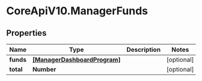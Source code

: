 # CoreApiV10.ManagerFunds

## Properties
Name | Type | Description | Notes
------------ | ------------- | ------------- | -------------
**funds** | [**[ManagerDashboardProgram]**](ManagerDashboardProgram.md) |  | [optional] 
**total** | **Number** |  | [optional] 


